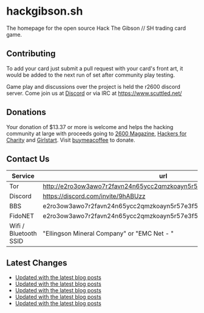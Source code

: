 # hackgibson.sh
The homepage for the open source Hack The Gibson // SH trading card game.


## Contributing

To add your card just submit a pull request with your card's front art, it would be added to the next run of set after community play testing.

Game play and discussions over the project is held the r2600 discord server. Come join us at [Discord](https://discord.com/invite/9hABUzz) or via IRC at https://www.scuttled.net/


## Donations

Your donation of $13.37 or more is welcome and helps the hacking community at large with proceeds going to [2600 Magazine](https://2600.com/), [Hackers for Charity](https://hackersforcharity.org) and [Girlstart](https://girlstart.org).  Visit [buymeacoffee](https://www.buymeacoffee.com/hackgibson.sh) to donate.


## Contact Us

Service | url
-|-
Tor | http://e2ro3ow3awo7r2favn24n65ycc2qmzkoayn5r57e3f56nvjwdcgg32ad.onion
Discord | https://discord.com/invite/9hABUzz
BBS | e2ro3ow3awo7r2favn24n65ycc2qmzkoayn5r57e3f56nvjwdcgg32ad.onion:23
FidoNET | e2ro3ow3awo7r2favn24n65ycc2qmzkoayn5r57e3f56nvjwdcgg32ad.onion:24554
Wifi / Bluetooth SSID | "Ellingson Mineral Company" or "EMC Net - <fidonet address>"

## Latest Changes
<!-- BLOG-POST-LIST:START -->
- [Updated with the latest blog posts](https://github.com/DFW2600/hackgibson.sh/commit/01ad8df01f75f0e07925ddd38cd8c8405a17893c)
- [Updated with the latest blog posts](https://github.com/DFW2600/hackgibson.sh/commit/b6d3e21397abe4cbcdb953c37bd9dff4aa0d6d8b)
- [Updated with the latest blog posts](https://github.com/DFW2600/hackgibson.sh/commit/46b71d9a8907531fbd214d58616f74367d1f70cf)
- [Updated with the latest blog posts](https://github.com/DFW2600/hackgibson.sh/commit/3db701e5c768a9593b2f0b330d722c2142546966)
- [Updated with the latest blog posts](https://github.com/DFW2600/hackgibson.sh/commit/290b4339aa374d103f68975118525adc2f0a8049)
<!-- BLOG-POST-LIST:END -->
